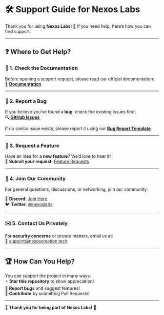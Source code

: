 # 🛠️ Support Guide for Nexos Labs

Thank you for using **Nexos Labs**! 🎉 If you need help, here’s how you can find support.

---

## ❓ Where to Get Help?

### 📖 1. Check the Documentation

Before opening a support request, please read our official documentation:  
📖 **[Documentation](https://github.com/nexoslabs/.github/wiki)**

---

### 🐞 2. Report a Bug

If you believe you've found a **bug**, check the existing issues first:  
🔍 **[GitHub Issues](https://github.com/nexoslabs/.github/issues)**

If no similar issue exists, please report it using our **[Bug Report Template](https://github.com/nexoslabs/.github/issues/new?template=bug_report.md)**.

---

### 🚀 3. Request a Feature

Have an idea for a **new feature**? We’d love to hear it!  
📌 **Submit your request**: [Feature Requests](https://github.com/nexoslabs/.github/issues/new?template=feature_request.md)

---

### 💬 4. Join Our Community

For general questions, discussions, or networking, join our community:

💬 **Discord**: [Join Here](https://discord.gg/H7pVc9aUK2)  
🐦 **Twitter**: [@nexoslabs](https://twitter.com/nexoslabs)

---

### ✉️ 5. Contact Us Privately

For **security concerns** or private matters, email us at:  
📧 [support@nexoscreation.tech](mailto:support@nexoscreation.tech)

---

## 🏆 How Can You Help?

You can support the project in many ways:  
⭐ **Star this repository** to show appreciation!  
🐞 **Report bugs** and suggest features!  
🤝 **Contribute** by submitting Pull Requests!

---

💖 **Thank you for being part of Nexos Labs!** 🚀
